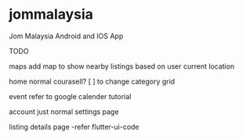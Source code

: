 # jommalaysia

Jom Malaysia Android and IOS App

TODO

maps
add map to show nearby listings based on user current location

home
normal courasell?
[ ] to change category grid

event
refer to google calender tutorial

account
just normal settings page

listing details page
-refer flutter-ui-code
